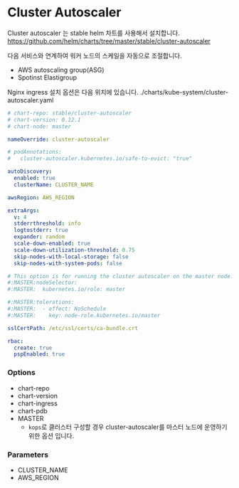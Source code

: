 # Cluster Autoscaler

Cluster autoscaler 는 stable helm 차트를 사용해서 설치합니다.
https://github.com/helm/charts/tree/master/stable/cluster-autoscaler

다음 서비스와 연계하여 워커 노드의 스케일을 자동으로 조절합니다.
* AWS autoscaling group(ASG)
* Spotinst Elastigroup


Nginx ingress 설치 옵션은 다음 위치에 있습니다.
./charts/kube-system/cluster-autoscaler.yaml
```yaml
# chart-repo: stable/cluster-autoscaler
# chart-version: 0.12.1
# chart-node: master

nameOverride: cluster-autoscaler

# podAnnotations:
#   cluster-autoscaler.kubernetes.io/safe-to-evict: "true"

autoDiscovery:
  enabled: true
  clusterName: CLUSTER_NAME

awsRegion: AWS_REGION

extraArgs:
  v: 4
  stderrthreshold: info
  logtostderr: true
  expander: random
  scale-down-enabled: true
  scale-down-utilization-threshold: 0.75
  skip-nodes-with-local-storage: false
  skip-nodes-with-system-pods: false

# This option is for running the cluster autoscaler on the master node.
#:MASTER:nodeSelector:
#:MASTER:  kubernetes.io/role: master

#:MASTER:tolerations:
#:MASTER:  - effect: NoSchedule
#:MASTER:    key: node-role.kubernetes.io/master

sslCertPath: /etc/ssl/certs/ca-bundle.crt

rbac:
  create: true
  pspEnabled: true
```

### Options
* chart-repo
* chart-version
* chart-ingress
* chart-pdb
* MASTER
  * `kops`로 클러스터 구성할 경우 cluster-autoscaler를 마스터 노드에 운영하기 위한 옵션 입니다.

### Parameters
* CLUSTER_NAME
* AWS_REGION